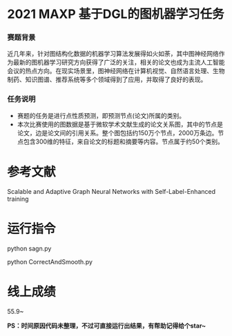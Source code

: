 # **2021 MAXP** **基于DGL的图机器学习任务**

### 赛题背景

近几年来，针对图结构化数据的机器学习算法发展得如火如荼，其中图神经网络作为最新的图机器学习研究方向获得了广泛的关注，相关的论文也成为主流人工智能会议的热点方向。在现实场景里，图神经网络在计算机视觉、自然语言处理、生物制药、知识图谱、推荐系统等多个领域得到了应用，并取得了良好的表现。

### 任务说明

- 赛题的任务是进行点性质预测，即预测节点(论文)所属的类别。
- 本次比赛使用的图数据是基于微软学术文献生成的论文关系图，其中的节点是论文，边是论文间的引用关系。整个图包括约150万个节点，2000万条边。节点包含300维的特征，来自论文的标题和摘要等内容。节点属于约50个类别。

# 参考文献

Scalable and Adaptive Graph Neural Networks with Self-Label-Enhanced training

# 运行指令

python sagn.py

python CorrectAndSmooth.py

# 线上成绩

55.9~

**PS：时间原因代码未整理，不过可直接运行出结果，有帮助记得给个star~**

